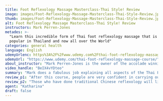 ```yaml
---
title: Foot Reflexology Massage Masterclass-Thai Style! Review
image: images/Foot-Reflexology-Massage-Masterclass-Thai-Style-Review.jpeg
thumb: images/Foot-Reflexology-Massage-Masterclass-Thai-Style-Review.jpeg
alt: Foot Reflexology Massage Masterclass-Thai Style! Review
instructors: Mark Perren-Jones
metades: >-
  "Learn this incredible form of Thai foot reflexology massage that is so
  popular in Thailand and now all over the World"
categories: general health
language: English
udemyUrlenc: https%3A%2F%2Fwww.udemy.com%2Fthai-foot-reflexology-massage-course%2F
udemyUrl: "https://www.udemy.com/thai-foot-reflexology-massage-course/"
about_instructor: "Mark Perren-Jones is the owner of the accolade winning Isla Verde Spa and runs the Isla Verde Spa Online Training Academy, he is a highly esteemed massage expert, acupuncturist and Pain Specialist. Mark has more than 25 time period education in the massage and stylostixis field and has worked in spas and clinics throughout the world. "
video_handle: "BeIX4vYDteo"
summary: "Mark does a fabulous job explaining all aspects of the Thai Foot Reflexology Massage. This course will make you feel confident in carrying out foot reflexology methods. "
review_p1: "After this course, people are very confident in carrying out a huge variety of foot reflexology methods. The only issue with this course is that Mark demonstrates the methods on his 9-year-old son, so a few of the hand positions need to be modified as there are small changes on larger feet.  There is an in-depth explanation but also felt like the info could have been condensed to get straight to the point and save time. This is not the first course from Mark that could be enrolled in, he is really good at explaining concepts, very thorough and engaging. He doesn’t keep anything to himself and seems to give the best for the students. This is a highly recommended course and inspires the students to take more lessons from him. It is a pleasure to learn with him."
review_p2: "Those who have done traditional Chinese reflexology will like how Mark showed the differences in charts and made a point about treating the whole foot. Students who have been doing traditional reflexology as a massage professional can compare Thai reflexology with what they learned in here. Mark's course is excellent, both for the professional practitioner and for a person interested in offering a session to friends and family. The pointers included about setting up a favorable environment for the client are also excellent, as are the explanations on body mechanics, useful tools, and the way the Thai practice reflexology."
agent: "Katharina"
draft: false
---
```


